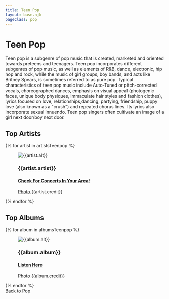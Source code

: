 ```yaml
---
title: Teen Pop
layout: base.njk
pageClass: pop
---
```

<h1 class="subgenre-title"> Teen Pop<!-- sub genre name--></h1>

<p class="summary"> Teen pop is a subgenre of pop music that is created, marketed and oriented towards preteens and teenagers. Teen pop incorporates different subgenres of pop music, as well as elements of R&B, dance, electronic, hip hop and rock, while the music of girl groups, boy bands, and acts like Britney Spears, is sometimes referred to as pure pop. Typical characteristics of teen pop music include Auto-Tuned or pitch-corrected vocals, choreographed dances, emphasis on visual appeal (photogenic faces, unique body physiques, immaculate hair styles and fashion clothes), lyrics focused on love, relationships,dancing, partying, friendship, puppy love (also known as a "crush") and repeated chorus lines. Its lyrics also incorporate sexual innuendo. Teen pop singers often cultivate an image of a girl next door/boy next door.<!-- subgenre summary--></p>

<!-- top album and artist section-->

<section class="top">
    <h2>Top Artists</h2>
    <div class="artist">
        {% for artist in artistsTeenpop %}
        <figure>
            <img src="{{artist.src}}" alt="{{artist.alt}}">
            <figcaption>
                <h3>{{artist.artist}}</h3>
                <h4><a href="{{artist.ticketmaster}}"> Check For Concerts In Your Area! </a></h4>
                <p><a href="{{artist.creditLink}}">Photo </a>{{artist.credit}}</p>
            </figcaption>
            </figure>
        {% endfor %}
    </div>
    </section>

<section class="top">
<h2>Top Albums</h2>
<div class="albums">
    {% for album in albumsTeenpop %}
    <figure>
        <img src="{{album.src}}" alt="{{album.alt}}">
        <figcaption>
            <h3>{{album.album}}</h3>
            <h4><a href="{{album.spotify}}"> Listen Here </a></h4>
            <p><a href="{{album.creditLink}}">Photo </a>{{album.credit}}</p>
        </figcaption>
        </figure>
    {% endfor %}
</div>
</section>

<section class="back"><a href="/pop">Back to Pop</a></section>
<!-- suggestion section, still figuring out how to format this using the bubble diagram from the wireframe-->